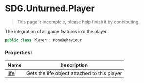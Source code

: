 # SDG.Unturned.Player

> This page is incomplete, please help finish it by contributing.

The integration of all game features into the player.

```csharp
public class Player : MonoBehaviour
```

### Properties:

Name | Description
------------ | -------------
[life](scripting/sdg/unturned/player/life) | Gets the life object attached to this player
